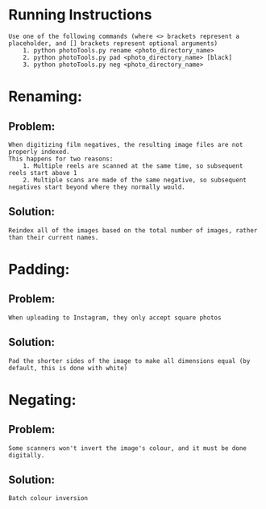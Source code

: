 # Running Instructions
    Use one of the following commands (where <> brackets represent a placeholder, and [] brackets represent optional arguments)
        1. python photoTools.py rename <photo_directory_name>
        2. python photoTools.py pad <photo_directory_name> [black]
        3. python photoTools.py neg <photo_directory_name>

# Renaming:
## Problem:
    When digitizing film negatives, the resulting image files are not properly indexed.
    This happens for two reasons:
        1. Multiple reels are scanned at the same time, so subsequent reels start above 1
        2. Multiple scans are made of the same negative, so subsequent negatives start beyond where they normally would.

## Solution:
    Reindex all of the images based on the total number of images, rather than their current names.


# Padding:
## Problem:
    When uploading to Instagram, they only accept square photos
## Solution:
    Pad the shorter sides of the image to make all dimensions equal (by default, this is done with white)


# Negating:
## Problem:
    Some scanners won't invert the image's colour, and it must be done digitally.
## Solution:
    Batch colour inversion
